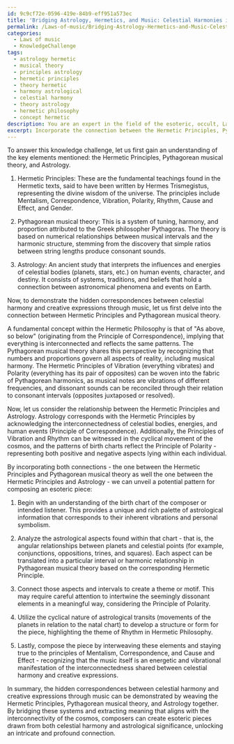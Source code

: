 ```yaml
---
id: 9c9cf72e-0596-419e-84b9-eff951a573ec
title: 'Bridging Astrology, Hermetics, and Music: Celestial Harmonies in Composition'
permalink: /Laws-of-music/Bridging-Astrology-Hermetics-and-Music-Celestial-Harmonies-in-Composition/
categories:
  - Laws of music
  - KnowledgeChallenge
tags:
  - astrology hermetic
  - musical theory
  - principles astrology
  - hermetic principles
  - theory hermetic
  - harmony astrological
  - celestial harmony
  - theory astrology
  - hermetic philosophy
  - concept hermetic
description: You are an expert in the field of the esoteric, occult, Laws of music and Education. You are a writer of tests, challenges, books and deep knowledge on Laws of music for initiates and students to gain deep insights and understanding from. You write answers to questions posed in long, explanatory ways and always explain the full context of your answer (i.e., related concepts, formulas, examples, or history), as well as the step-by-step thinking process you take to answer the challenges. Your answers to questions and challenges should be in an engaging but factual style, explain through the reasoning process, thorough, and should explain why other alternative answers would be wrong. Summarize the key themes, ideas, and conclusions at the end.
excerpt: Incorporate the connection between the Hermetic Principles, Pythagorean musical theory, and Astrology to demonstrate the hidden correspondences between celestial harmony and creative expressions through music, subsequently unveiling a potential pattern for composing an esoteric piece.
---
```

To answer this knowledge challenge, let us first gain an understanding of the key elements mentioned: the Hermetic Principles, Pythagorean musical theory, and Astrology. 

1. Hermetic Principles: These are the fundamental teachings found in the Hermetic texts, said to have been written by Hermes Trismegistus, representing the divine wisdom of the universe. The principles include Mentalism, Correspondence, Vibration, Polarity, Rhythm, Cause and Effect, and Gender.

2. Pythagorean musical theory: This is a system of tuning, harmony, and proportion attributed to the Greek philosopher Pythagoras. The theory is based on numerical relationships between musical intervals and the harmonic structure, stemming from the discovery that simple ratios between string lengths produce consonant sounds.

3. Astrology: An ancient study that interprets the influences and energies of celestial bodies (planets, stars, etc.) on human events, character, and destiny. It consists of systems, traditions, and beliefs that hold a connection between astronomical phenomena and events on Earth.

Now, to demonstrate the hidden correspondences between celestial harmony and creative expressions through music, let us first delve into the connection between Hermetic Principles and Pythagorean musical theory.

A fundamental concept within the Hermetic Philosophy is that of "As above, so below" (originating from the Principle of Correspondence), implying that everything is interconnected and reflects the same patterns. The Pythagorean musical theory shares this perspective by recognizing that numbers and proportions govern all aspects of reality, including musical harmony. The Hermetic Principles of Vibration (everything vibrates) and Polarity (everything has its pair of opposites) can be woven into the fabric of Pythagorean harmonics, as musical notes are vibrations of different frequencies, and dissonant sounds can be reconciled through their relation to consonant intervals (opposites juxtaposed or resolved).

Now, let us consider the relationship between the Hermetic Principles and Astrology. Astrology corresponds with the Hermetic Principles by acknowledging the interconnectedness of celestial bodies, energies, and human events (Principle of Correspondence). Additionally, the Principles of Vibration and Rhythm can be witnessed in the cyclical movement of the cosmos, and the patterns of birth charts reflect the Principle of Polarity - representing both positive and negative aspects lying within each individual.

By incorporating both connections - the one between the Hermetic Principles and Pythagorean musical theory as well the one between the Hermetic Principles and Astrology - we can unveil a potential pattern for composing an esoteric piece:

1. Begin with an understanding of the birth chart of the composer or intended listener. This provides a unique and rich palette of astrological information that corresponds to their inherent vibrations and personal symbolism. 

2. Analyze the astrological aspects found within that chart - that is, the angular relationships between planets and celestial points (for example, conjunctions, oppositions, trines, and squares). Each aspect can be translated into a particular interval or harmonic relationship in Pythagorean musical theory based on the corresponding Hermetic Principle.

3. Connect those aspects and intervals to create a theme or motif. This may require careful attention to intertwine the seemingly dissonant elements in a meaningful way, considering the Principle of Polarity.

4. Utilize the cyclical nature of astrological transits (movements of the planets in relation to the natal chart) to develop a structure or form for the piece, highlighting the theme of Rhythm in Hermetic Philosophy.

5. Lastly, compose the piece by interweaving these elements and staying true to the principles of Mentalism, Correspondence, and Cause and Effect - recognizing that the music itself is an energetic and vibrational manifestation of the interconnectedness shared between celestial harmony and creative expressions.

In summary, the hidden correspondences between celestial harmony and creative expressions through music can be demonstrated by weaving the Hermetic Principles, Pythagorean musical theory, and Astrology together. By bridging these systems and extracting meaning that aligns with the interconnectivity of the cosmos, composers can create esoteric pieces drawn from both celestial harmony and astrological significance, unlocking an intricate and profound connection.
